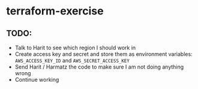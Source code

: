 # terraform-exercise
## TODO:
* Talk to Harit to see which region I should work in
* Create access key and secret and store them as environment variables: `AWS_ACCESS_KEY_ID` and `AWS_SECRET_ACCESS_KEY`
* Send Harit / Harmatz the code to make sure I am not doing anything wrong
* Continue working
